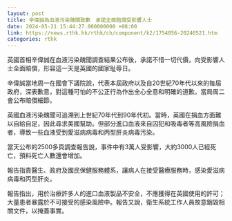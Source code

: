 ```yaml
---
layout: post
title: 辛偉誠為血液污染醜聞致歉　承諾全面賠償受影響人士
date: 2024-05-21 15:44:27.000000000 +08:00
link: https://news.rthk.hk/rthk/ch/component/k2/1754056-20240521.htm
categories: rthk
---
```


英國首相辛偉誠在血液污染醜聞調查結果公布後，承諾不惜一切代價，向受影響人士全面賠償，形容這一天是英國的國家耻辱日。

辛偉誠當地周一在國會下議院說，代表本屆政府以及自20世紀70年代以來的每屆政府，深表歉意，對這種可怕的不公正行為作出全心全意和明確的道歉。當局周二會公布賠償細節。

英國血液污染醜聞可追溯到上世紀70年代到90年代初。當時，英國在捐血方面難以自給自足，因此尋求美國幫助。但部分進口血液來自囚犯和吸毒者等高風險捐血者，導致一些血液受到愛滋病病毒和丙型肝炎病毒污染。

當天公布的2500多頁調查報告說，事件中有3萬人受影響，大約3000人已經死亡，預料死亡人數還會增加。

報告指責醫生、政府及國民保健服務體系，讓病人在接受醫療服務時，感染愛滋病病毒和丙型肝炎。

報告指出，用於治療許多人的進口血液製品不安全，不應獲得在英國使用的許可；大量患者暴露於不可接受的感染風險中。報告又說，衛生系統工作人員故意銷毀相關文件，以掩蓋事實。
